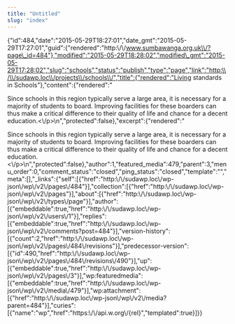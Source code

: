 ```yaml
---
title: "Untitled"
slug: "index"
---
```


{"id":484,"date":"2015-05-29T18:27:01","date\_gmt":"2015-05-29T17:27:01","guid":{"rendered":"http:\\/\\/www.sumbawanga.org.uk\\/?page\_id=484"},"modified":"2015-05-29T18:28:02","modified\_gmt":"2015-05-29T17:28:02","slug":"schools","status":"publish","type":"page","link":"http:\\/\\/sudawp.loc\\/projects\\/schools\\/","title":{"rendered":"Living standards in Schools"},"content":{"rendered":"

Since schools in this region typically serve a large area, it is necessary for a majority of students to board. Improving facilities for these boarders can thus make a critical difference to their quality of life and chance for a decent education.<\\/p>\\n","protected":false},"excerpt":{"rendered":"

Since schools in this region typically serve a large area, it is necessary for a majority of students to board. Improving facilities for these boarders can thus make a critical difference to their quality of life and chance for a decent education.<\\/p>\\n","protected":false},"author":1,"featured\_media":479,"parent":3,"menu\_order":0,"comment\_status":"closed","ping\_status":"closed","template":"","meta":\[\],"\_links":{"self":\[{"href":"http:\\/\\/sudawp.loc\\/wp-json\\/wp\\/v2\\/pages\\/484"}\],"collection":\[{"href":"http:\\/\\/sudawp.loc\\/wp-json\\/wp\\/v2\\/pages"}\],"about":\[{"href":"http:\\/\\/sudawp.loc\\/wp-json\\/wp\\/v2\\/types\\/page"}\],"author":\[{"embeddable":true,"href":"http:\\/\\/sudawp.loc\\/wp-json\\/wp\\/v2\\/users\\/1"}\],"replies":\[{"embeddable":true,"href":"http:\\/\\/sudawp.loc\\/wp-json\\/wp\\/v2\\/comments?post=484"}\],"version-history":\[{"count":2,"href":"http:\\/\\/sudawp.loc\\/wp-json\\/wp\\/v2\\/pages\\/484\\/revisions"}\],"predecessor-version":\[{"id":490,"href":"http:\\/\\/sudawp.loc\\/wp-json\\/wp\\/v2\\/pages\\/484\\/revisions\\/490"}\],"up":\[{"embeddable":true,"href":"http:\\/\\/sudawp.loc\\/wp-json\\/wp\\/v2\\/pages\\/3"}\],"wp:featuredmedia":\[{"embeddable":true,"href":"http:\\/\\/sudawp.loc\\/wp-json\\/wp\\/v2\\/media\\/479"}\],"wp:attachment":\[{"href":"http:\\/\\/sudawp.loc\\/wp-json\\/wp\\/v2\\/media?parent=484"}\],"curies":\[{"name":"wp","href":"https:\\/\\/api.w.org\\/{rel}","templated":true}\]}}